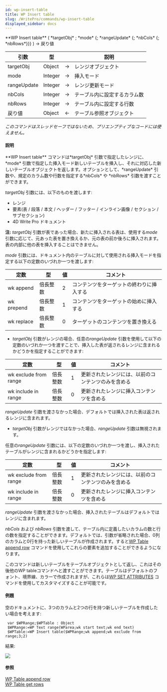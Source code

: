 ```yaml
---
id: wp-insert-table
title: WP Insert table
slug: /WritePro/commands/wp-insert-table
displayed_sidebar: docs
---
```


<!--REF #_command_.WP Insert table.Syntax-->**WP Insert table** ( *targetObj* ; *mode* {; *rangeUpdate* {; *nbCols* {; *nbRows*}}} ) -> 戻り値<!-- END REF-->
<!--REF #_command_.WP Insert table.Params-->
| 引数 | 型 |  | 説明 |
| --- | --- | --- | --- |
| targetObj | Object | &#8594;  | レンジオブジェクト |
| mode | Integer | &#8594;  | 挿入モード |
| rangeUpdate | Integer | &#8594;  | レンジ更新モード |
| nbCols | Integer | &#8594;  | テーブル内に設定するカラム数 |
| nbRows | Integer | &#8594;  | テーブル内に設定する行数 |
| 戻り値 | Object | &#8592; | テーブル参照オブジェクト |

<!-- END REF-->

*このコマンドはスレッドセーフではないため、プリエンプティブなコードには使えません。*


#### 説明 

<!--REF #_command_.WP Insert table.Summary-->**WP Insert table** コマンドは*targetObj* 引数で指定したレンジに、*mode* 引数で指定した挿入モード新しいテーブルを挿入し、それに対応した新しいテーブルオブジェクトを返します。<!-- END REF-->オプションとして、*rangeUpdate* 引数や、規定のカラム数や行数を指定する*nbCols* や *nbRows* 引数を渡すことができます。

*targetObj* 引数には、以下のものを渡します:

* レンジ
* 要素(表 / 段落 / 本文 / ヘッダー / フッター / インライン画像 / セクション / サブセクション)
* 4D Write Pro ドキュメント

**注:** *targetObj* 引数が表であった場合、新たに挿入される表は、使用する*mode* 引数に応じて、元あった表を置き換えるか、元の表の前か後ろに挿入されます。表の内部に他の表を挿入することはできません。

*mode* 引数には、ドキュメント内のテーブルに対して使用される挿入モードを指定する以下の定数のいづれか一つを渡します:

| 定数         | 型    | 値 | コメント                 |
| ---------- | ---- | - | -------------------- |
| wk append  | 倍長整数 | 2 | コンテンツをターゲットの終わりに挿入する |
| wk prepend | 倍長整数 | 1 | コンテンツをターゲットの始めに挿入する  |
| wk replace | 倍長整数 | 0 | ターゲットのコンテンツを置き換える    |

* *targetObj* 引数がレンジの場合、任意の*rangeUpdate* 引数を使用して以下の定数のいづれか一つを渡すことで、挿入した表が返されるレンジに含まれるかどうかを指定することができます:  
    
| 定数                    | 型    | 値 | コメント                      |  
| --------------------- | ---- | - | ------------------------- |  
| wk exclude from range | 倍長整数 | 1 | 更新されたレンジには、以前のコンテンツのみを含める |  
| wk include in range   | 倍長整数 | 0 | 更新されたレンジに挿入コンテンツを含める      |  
    
*rangeUpdate* 引数を渡さなかった場合、デフォルトでは挿入された表は返されるレンジに含まれます。
* *targetObj* 引数がレンジではなかった場合、*rangeUpdate* 引数は無視されます。

任意の*rangeUpdate* 引数には、以下の定数のいづれか一つを渡し、挿入されたテーブルがレンジに含まれるかどうかを指定します:

| 定数                    | 型    | 値 | コメント                      |
| --------------------- | ---- | - | ------------------------- |
| wk exclude from range | 倍長整数 | 1 | 更新されたレンジには、以前のコンテンツのみを含める |
| wk include in range   | 倍長整数 | 0 | 更新されたレンジに挿入コンテンツを含める      |

*rangeUpdate* 引数を渡さなかった場合、挿入されたテーブルはデフォルトではレンジに含まれます。

*nbCols* および *nbRows* 引数を渡して、テーブル内に定義したいカラムの数と行の数を指定することができます。デフォルトでは、引数が省略された場合、0列のカラムと0行を持った新しいテーブルが作成されます。すると[WP Table append row](wp-table-append-row.md) コマンドを使用してこれらの要素を追加することができるようになります。

このコマンドは新しいテーブルをテーブルオブジェクトとして返し、これはその後他のWP tableコマンドへと渡すことができます。テーブルはデフォルトのフォント、境界線、カラーで作成されますが、これらは[WP SET ATTRIBUTES](wp-set-attributes.md) コマンドを使用してカスタマイズすることが可能です。

#### 例題 

空のドキュメントに、3つのカラムと2つの行を持つ新しいテーブルを作成したい場合を考えます:

```4d
 var $WPRange;$WPTable : Object
 $WPRange:=WP Text range(WParea;wk start text;wk end text)
 $WPTable:=WP Insert table($WPRange;wk append;wk exclude from range;3;2)
```

結果:

![](../../assets/en/WritePro/commands/pict3306926.en.png)

#### 参照 

[WP Table append row](wp-table-append-row.md)  
[WP Table get rows](wp-table-get-rows.md)  